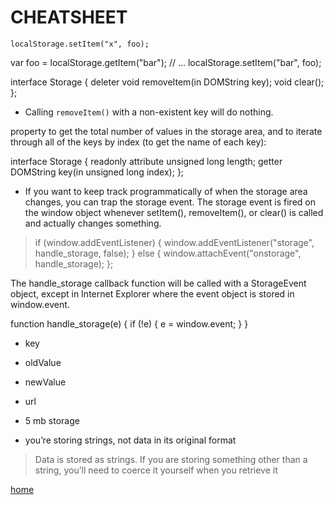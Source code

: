 # CHEATSHEET

`localStorage.setItem("x", foo);`

var foo = localStorage.getItem("bar");
// ...
localStorage.setItem("bar", foo);

interface Storage {
  deleter void removeItem(in DOMString key);
  void clear();
};

- Calling `removeItem()` with a non-existent key will do nothing.


property to get the total number of values in the storage area, and to iterate through all of the keys by index (to get the name of each key):

interface Storage {
  readonly attribute unsigned long length;
  getter DOMString key(in unsigned long index);
};

- If you want to keep track programmatically of when the storage area changes, you can trap the storage event. The storage event is fired on the window object whenever setItem(), removeItem(), or clear() is called and actually changes something.


> if (window.addEventListener) {
  window.addEventListener("storage", handle_storage, false);
} else {
  window.attachEvent("onstorage", handle_storage);
};

The handle_storage callback function will be called with a StorageEvent object, except in Internet Explorer where the event object is stored in window.event.

function handle_storage(e) {
  if (!e) { e = window.event; }
}

- key
- oldValue
- newValue
- url

- 5 mb storage
- you’re storing strings, not data in its original format

> Data is stored as strings. If you are storing something other than a string, you’ll need to coerce it yourself when you retrieve it



[home](https://chandlerpuckett.github.io/reading-notes)

